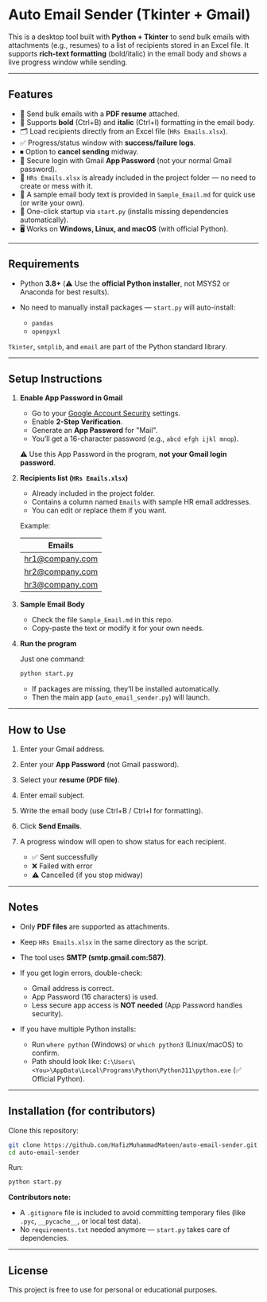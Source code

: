 # Auto Email Sender (Tkinter + Gmail)

This is a desktop tool built with **Python + Tkinter** to send bulk emails with attachments (e.g., resumes) to a list of recipients stored in an Excel file.
It supports **rich-text formatting** (bold/italic) in the email body and shows a live progress window while sending.

---

## Features

* 📄 Send bulk emails with a **PDF resume** attached.
* 📝 Supports **bold** (Ctrl+B) and **italic** (Ctrl+I) formatting in the email body.
* 🗂 Load recipients directly from an Excel file (`HRs Emails.xlsx`).
* ✅ Progress/status window with **success/failure logs**.
* ⏹ Option to **cancel sending** midway.
* 🔑 Secure login with Gmail **App Password** (not your normal Gmail password).
* 📌 `HRs Emails.xlsx` is already included in the project folder — no need to create or mess with it.
* 📨 A sample email body text is provided in `Sample_Email.md` for quick use (or write your own).
* 🚀 One-click startup via `start.py` (installs missing dependencies automatically).
* 🖥️ Works on **Windows, Linux, and macOS** (with official Python).

---

## Requirements

* Python **3.8+** (⚠️ Use the **official Python installer**, not MSYS2 or Anaconda for best results).
* No need to manually install packages — `start.py` will auto-install:

  * `pandas`
  * `openpyxl`

`Tkinter`, `smtplib`, and `email` are part of the Python standard library.

---

## Setup Instructions

1. **Enable App Password in Gmail**

   * Go to your [Google Account Security](https://myaccount.google.com/security) settings.
   * Enable **2-Step Verification**.
   * Generate an **App Password** for "Mail".
   * You’ll get a 16-character password (e.g., `abcd efgh ijkl mnop`).

   ⚠️ Use this App Password in the program, **not your Gmail login password**.

2. **Recipients list (`HRs Emails.xlsx`)**

   * Already included in the project folder.
   * Contains a column named `Emails` with sample HR email addresses.
   * You can edit or replace them if you want.

   Example:

   | Emails                                    |
   | ----------------------------------------- |
   | [hr1@company.com](mailto:hr1@company.com) |
   | [hr2@company.com](mailto:hr2@company.com) |
   | [hr3@company.com](mailto:hr3@company.com) |

3. **Sample Email Body**

   * Check the file `Sample_Email.md` in this repo.
   * Copy-paste the text or modify it for your own needs.

4. **Run the program**

   Just one command:

   ```bash
   python start.py
   ```

   * If packages are missing, they’ll be installed automatically.
   * Then the main app (`auto_email_sender.py`) will launch.

---

## How to Use

1. Enter your Gmail address.
2. Enter your **App Password** (not Gmail password).
3. Select your **resume (PDF file)**.
4. Enter email subject.
5. Write the email body (use Ctrl+B / Ctrl+I for formatting).
6. Click **Send Emails**.
7. A progress window will open to show status for each recipient.

   * ✅ Sent successfully
   * ❌ Failed with error
   * ⚠ Cancelled (if you stop midway)

---

## Notes

* Only **PDF files** are supported as attachments.

* Keep `HRs Emails.xlsx` in the same directory as the script.

* The tool uses **SMTP (smtp.gmail.com:587)**.

* If you get login errors, double-check:

  * Gmail address is correct.
  * App Password (16 characters) is used.
  * Less secure app access is **NOT needed** (App Password handles security).

* If you have multiple Python installs:

  * Run `where python` (Windows) or `which python3` (Linux/macOS) to confirm.
  * Path should look like:
    `C:\Users\<You>\AppData\Local\Programs\Python\Python311\python.exe` (✅ Official Python).

---

## Installation (for contributors)

Clone this repository:

```bash
git clone https://github.com/HafizMuhammadMateen/auto-email-sender.git
cd auto-email-sender
```

Run:

```bash
python start.py
```

**Contributors note:**

* A `.gitignore` file is included to avoid committing temporary files (like `.pyc`, `__pycache__`, or local test data).
* No `requirements.txt` needed anymore — `start.py` takes care of dependencies.

---

## License

This project is free to use for personal or educational purposes.
